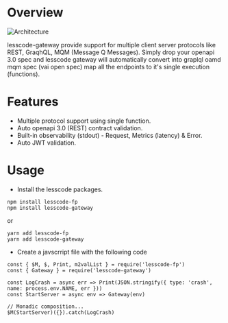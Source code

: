 # Overview
![Architecture](https://github.com/van001/lcgateway/blob/master/lcgateway.png)

lesscode-gateway provide support for multiple client server protocols like REST, GraqhQL, MQM (Message Q Messages). Simply drop your openapi 3.0 spec and lesscode gateway will automatically convert into graplql oamd mqm spec (vai open spec) map all the endpoints to it's single execution (functions). 

# Features
- Multiple protocol support using single function.
- Auto openapi 3.0 (REST) contract validation.
- Built-in observability (stdout) - Request, Metrics (latency) & Error.
- Auto JWT validation.

# Usage

- Install the lesscode packages.
```
npm install lesscode-fp 
npm install lesscode-gateway
```
or
```
yarn add lesscode-fp 
yarn add lesscode-gateway
```


- Create a javscrript file with the following code
```
const { $M, $, Print, m2valList } = require('lesscode-fp')
const { Gateway } = require('lesscode-gateway')

const LogCrash = async err => Print(JSON.stringify({ type: 'crash', name: process.env.NAME, err }))
const StartServer = async env => Gateway(env)

// Monadic composition...
$M(StartServer)({}).catch(LogCrash)

```
